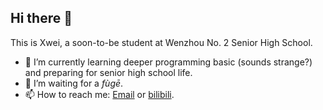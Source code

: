 ## Hi there 👋

<!--
**Xwei1645/Xwei1645** is a ✨ _special_ ✨ repository because its `README.md` (this file) appears on your GitHub profile.

Here are some ideas to get you started:

- 🔭 I’m currently working on ...
- 🌱 I’m currently learning ...
- 👯 I’m looking to collaborate on ...
- 🤔 I’m looking for help with ...
- 💬 Ask me about ...
- 📫 How to reach me: ...
- 😄 Pronouns: ...
- ⚡ Fun fact: ...
-->

This is Xwei, a soon-to-be  student at Wenzhou No. 2 Senior High School.

- 🌱 I’m currently learning deeper programming basic (sounds strange?) and preparing for senior high school life.
- 👯 I’m waiting for a *fùgē*.
- 📫 How to reach me: [Email](mailto:xuwei1645@163.com) or [bilibili](https://space.bilibili.com/573734644).


